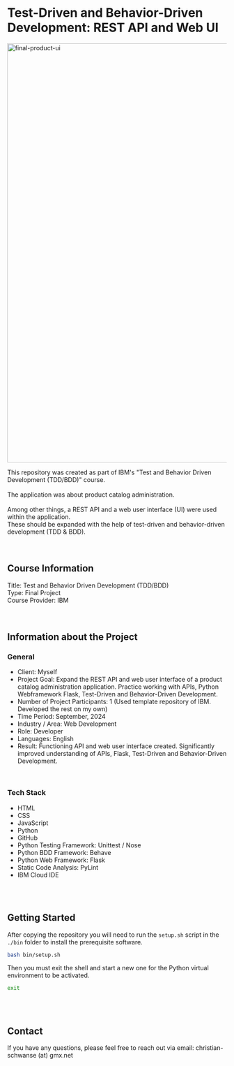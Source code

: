 # Test-Driven and Behavior-Driven Development: REST API and Web UI

<img width="960" alt="final-product-ui" src="https://github.com/user-attachments/assets/4d845626-fc17-4a98-af7a-af2392c5e196">

This repository was created as part of IBM's "Test and Behavior Driven Development (TDD/BDD)" course.<br>
<br>
The application was about product catalog administration.<br>
<br>
Among other things, a REST API and a web user interface (UI) were used within the application.<br>
These should be expanded with the help of test-driven and behavior-driven development (TDD & BDD).<br>
<br>
<br>



## Course Information
Title: Test and Behavior Driven Development (TDD/BDD)<br>
Type: Final Project<br>
Course Provider: IBM<br>
<br>
<br>



## Information about the Project
### General
- Client: Myself
- Project Goal: Expand the REST API and web user interface of a product catalog administration application. Practice working with APIs, Python Webframework Flask, Test-Driven and Behavior-Driven Development.
- Number of Project Participants: 1 (Used template repository of IBM. Developed the rest on my own)
- Time Period: September, 2024
- Industry / Area: Web Development
- Role: Developer
- Languages: English
- Result: Functioning API and web user interface created. Significantly improved understanding of APIs, Flask, Test-Driven and Behavior-Driven Development.
<br>

### Tech Stack
- HTML
- CSS
- JavaScript
- Python
- GitHub
- Python Testing Framework: Unittest / Nose
- Python BDD Framework: Behave
- Python Web Framework: Flask
- Static Code Analysis: PyLint
- IBM Cloud IDE
<br>
<br>


## Getting Started
After copying the repository you will need to run the `setup.sh` script in the `./bin` folder to install the prerequisite software.

```bash
bash bin/setup.sh
```

Then you must exit the shell and start a new one for the Python virtual environment to be activated.

```bash
exit
```
<br>
<br>



## Contact
If you have any questions, please feel free to reach out via email: christian-schwanse (at) gmx.net
